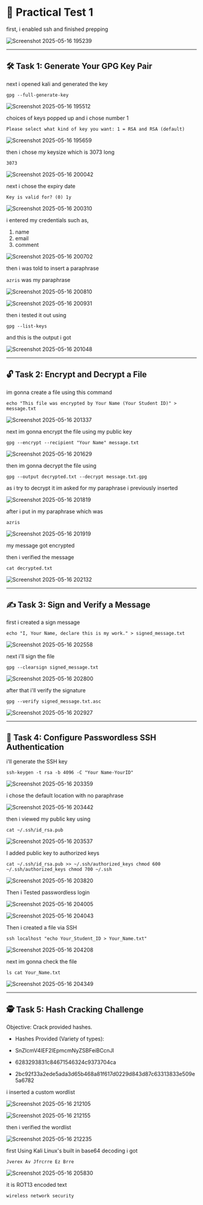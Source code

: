 # 📌 Practical Test 1


first, i enabled ssh and finished prepping

![Screenshot 2025-05-16 195239](https://github.com/user-attachments/assets/7cca7a70-6693-4d84-a3e6-d43afae5f3f4)


---

## 🛠️ Task 1: Generate Your GPG Key Pair

next i opened kali and generated the key

``gpg --full-generate-key``

![Screenshot 2025-05-16 195512](https://github.com/user-attachments/assets/868b8d84-2923-47f4-a52b-14d1f3f529db)

choices of keys popped up and i chose number 1

``Please select what kind of key you want:
1 = RSA and RSA (default)``

![Screenshot 2025-05-16 195659](https://github.com/user-attachments/assets/dceb3b22-4bf3-4b6a-94c5-d80f316b3f3d)

then i chose my keysize which is 3073 long

``3073``

![Screenshot 2025-05-16 200042](https://github.com/user-attachments/assets/73cdae2a-9607-4e68-8788-8f0717a78422)

next i chose the expiry date

``Key is valid for? (0) 1y``

![Screenshot 2025-05-16 200310](https://github.com/user-attachments/assets/9110e32a-5bde-4475-b4e0-408daaefa963)

i entered my credentials such as,
1. name
2. email
3. comment

![Screenshot 2025-05-16 200702](https://github.com/user-attachments/assets/f3fee914-84ce-4971-a54f-5258b202693a)

then i was told to insert a paraphrase

``azris`` was my paraphrase

![Screenshot 2025-05-16 200810](https://github.com/user-attachments/assets/4a0fb9c7-5870-4786-99c5-fd00e668c7ca)

![Screenshot 2025-05-16 200931](https://github.com/user-attachments/assets/b49d2386-51b4-4511-880a-ed9358e3cb56)

then i tested it out using

``gpg --list-keys``

and this is the output i got

![Screenshot 2025-05-16 201048](https://github.com/user-attachments/assets/c19dde3a-9425-447b-9290-4095edf9559d)


---


## 🔓 Task 2: Encrypt and Decrypt a File

im gonna create a file using this command

``echo "This file was encrypted by Your Name (Your Student ID)" > message.txt``

![Screenshot 2025-05-16 201337](https://github.com/user-attachments/assets/6be1756a-3356-4fd2-b100-9cd2c7e66bd0)

next im gonna encrypt the file using my public key

``gpg --encrypt --recipient "Your Name" message.txt``

![Screenshot 2025-05-16 201629](https://github.com/user-attachments/assets/13709791-67dd-460c-80a3-85909371e30b)

then im gonna decrypt the file using

``gpg --output decrypted.txt --decrypt message.txt.gpg``

as i try to decrypt it im asked for my paraphrase i previously inserted

![Screenshot 2025-05-16 201819](https://github.com/user-attachments/assets/6aa051b7-f723-49fd-b3cc-4482a34fe812)

after i put in my paraphrase which was 

``azris``

![Screenshot 2025-05-16 201919](https://github.com/user-attachments/assets/5cfd4dfd-8ed5-4002-bbfc-ce0db97cf431)

my message got encrypted

then i verified the message

``cat decrypted.txt``

![Screenshot 2025-05-16 202132](https://github.com/user-attachments/assets/3ff1c21a-1c60-4d67-bebf-e5a8a1df5664)


---
## ✍️ Task 3: Sign and Verify a Message

first i created a sign message

``echo "I, Your Name, declare this is my work." > signed_message.txt``

![Screenshot 2025-05-16 202558](https://github.com/user-attachments/assets/8c5cb3f3-769a-4c44-8e33-036bcf2daf67)

next i'll sign the file

``gpg --clearsign signed_message.txt``

![Screenshot 2025-05-16 202800](https://github.com/user-attachments/assets/bf3f3e99-c4b0-4bd2-bff5-12381574a2a3)

after that i'll verify the signature

``gpg --verify signed_message.txt.asc``

![Screenshot 2025-05-16 202927](https://github.com/user-attachments/assets/dd9cc37e-c25a-4071-8c7f-447ce3ba0d5e)


---
## 🔑 Task 4: Configure Passwordless SSH Authentication

i'll generate the SSH key

``ssh-keygen -t rsa -b 4096 -C "Your Name-YourID"``

![Screenshot 2025-05-16 203359](https://github.com/user-attachments/assets/07cb936f-a6be-4c37-a219-7041f729cf98)

i chose the default location with no paraphrase

![Screenshot 2025-05-16 203442](https://github.com/user-attachments/assets/5039f25c-ba61-4c53-b3f2-5a7cb8197400)

then i viewed my public key using

``cat ~/.ssh/id_rsa.pub``

![Screenshot 2025-05-16 203537](https://github.com/user-attachments/assets/4b8b57b3-0c80-443c-a08c-301073cefe4d)

I added public key to authorized keys

``cat ~/.ssh/id_rsa.pub >> ~/.ssh/authorized_keys
chmod 600 ~/.ssh/authorized_keys
chmod 700 ~/.ssh``

![Screenshot 2025-05-16 203820](https://github.com/user-attachments/assets/438acfb1-50f6-40d3-9211-5930c344895f)

Then i Tested passwordless login

![Screenshot 2025-05-16 204005](https://github.com/user-attachments/assets/644dfca0-ba07-48e2-84b8-e6857a9dd54a)

![Screenshot 2025-05-16 204043](https://github.com/user-attachments/assets/d78752b7-7f1c-45e4-bc54-28c64d4e7e36)

Then i created a file via SSH

``ssh localhost "echo Your_Student_ID > Your_Name.txt"``

![Screenshot 2025-05-16 204208](https://github.com/user-attachments/assets/336ba1a0-257f-4d30-a3a3-7b188f1e6a55)

next im gonna check the file

``ls
cat Your_Name.txt``

![Screenshot 2025-05-16 204349](https://github.com/user-attachments/assets/7781fe06-14ff-4c02-91ec-cf20e1ad67bd)


---


## 🕵️ Task 5: Hash Cracking Challenge
Objective: Crack provided hashes.

- Hashes Provided (Variety of types):

- SnZlcmV4IEF2IEpmcmNyZSBFeiBCcnJl
- 6283293831c84671546324c9373704ca
- 2bc92f33a2ede5ada3d65b468a81f617d0229d843d87c63313833e509e5a6782

i inserted a custom wordlist

![Screenshot 2025-05-16 212105](https://github.com/user-attachments/assets/0c0807f0-fb1b-467a-967a-d3c6a6203b90)

![Screenshot 2025-05-16 212155](https://github.com/user-attachments/assets/7eb38b7f-58d6-4bb9-9584-17ce08419b02)

then i verified the wordlist

![Screenshot 2025-05-16 212235](https://github.com/user-attachments/assets/ef2514f7-1857-43fb-97b9-174c9903a7f2)

first Using Kali Linux's built in base64 decoding i got

``Jverex Av Jfrcrre Ez Brre``

![Screenshot 2025-05-16 205830](https://github.com/user-attachments/assets/70a465ad-d33a-480c-a896-5b1bd4352e15)

it is ROT13 encoded text

``wireless network security``



